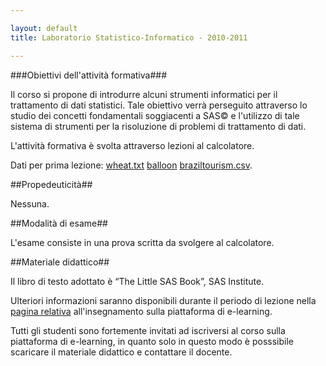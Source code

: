 ```yaml
--- 

layout: default
title: Laboratorio Statistico-Informatico - 2010-2011

---
```


###Obiettivi dell'attività formativa###

Il corso si propone di introdurre alcuni strumenti informatici per il  trattamento di dati statistici. Tale obiettivo verrà perseguito  attraverso lo studio dei concetti fondamentali soggiacenti a SAS© e  l'utilizzo di tale sistema di strumenti per la risoluzione di problemi  di trattamento di dati.

L'attività formativa è svolta attraverso lezioni al calcolatore.

Dati per prima lezione: <a href="http://www.statistica.unimib.it/%7Edellavedova/didattica/lab_statistico-informatico/Lezione01/wheat.txt">wheat.txt</a> <a href="http://www.statistica.unimib.it/%7Edellavedova/didattica/lab_statistico-informatico/Lezione01/balloon">balloon</a> <a href="http://www.statistica.unimib.it/%7Edellavedova/didattica/lab_statistico-informatico/Lezione01/braziltourism.csv">braziltourism.csv</a>.

##Propedeuticità##

Nessuna.

##Modalità di esame##

L'esame consiste in una prova scritta da svolgere al calcolatore.

##Materiale didattico##

Il libro di testo adottato è “The Little SAS Book”, SAS Institute.

Ulteriori informazioni saranno disponibili durante il periodo di lezione nella <a href="http://statistica.elearning.unimib.it/course/view.php?id=104">pagina relativa</a> all'insegnamento sulla piattaforma di e-learning.

Tutti gli studenti sono fortemente invitati ad iscriversi al corso sulla  piattaforma di e-learning, in quanto solo in questo modo è posssibile  scaricare il materiale didattico e contattare il docente.
